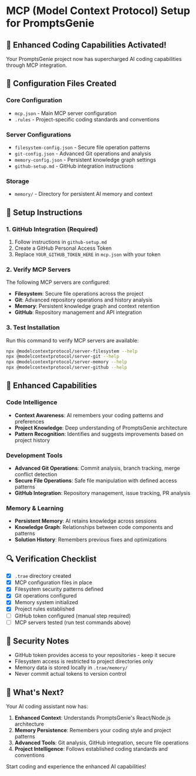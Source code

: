 # MCP (Model Context Protocol) Setup for PromptsGenie

## 🚀 Enhanced Coding Capabilities Activated!

Your PromptsGenie project now has supercharged AI coding capabilities through MCP integration.

## 📁 Configuration Files Created

### Core Configuration
- `mcp.json` - Main MCP server configuration
- `.rules` - Project-specific coding standards and conventions

### Server Configurations
- `filesystem-config.json` - Secure file operation patterns
- `git-config.json` - Advanced Git operations and analysis
- `memory-config.json` - Persistent knowledge graph settings
- `github-setup.md` - GitHub integration instructions

### Storage
- `memory/` - Directory for persistent AI memory and context

## 🔧 Setup Instructions

### 1. GitHub Integration (Required)
1. Follow instructions in `github-setup.md`
2. Create a GitHub Personal Access Token
3. Replace `YOUR_GITHUB_TOKEN_HERE` in `mcp.json` with your token

### 2. Verify MCP Servers
The following MCP servers are configured:
- **Filesystem**: Secure file operations across the project
- **Git**: Advanced repository operations and history analysis  
- **Memory**: Persistent knowledge graph and context retention
- **GitHub**: Repository management and API integration

### 3. Test Installation
Run this command to verify MCP servers are available:
```bash
npx @modelcontextprotocol/server-filesystem --help
npx @modelcontextprotocol/server-git --help
npx @modelcontextprotocol/server-memory --help
npx @modelcontextprotocol/server-github --help
```

## 🎯 Enhanced Capabilities

### Code Intelligence
- **Context Awareness**: AI remembers your coding patterns and preferences
- **Project Knowledge**: Deep understanding of PromptsGenie architecture
- **Pattern Recognition**: Identifies and suggests improvements based on project history

### Development Tools
- **Advanced Git Operations**: Commit analysis, branch tracking, merge conflict detection
- **Secure File Operations**: Safe file manipulation with defined access patterns
- **GitHub Integration**: Repository management, issue tracking, PR analysis

### Memory & Learning
- **Persistent Memory**: AI retains knowledge across sessions
- **Knowledge Graph**: Relationships between code components and patterns
- **Solution History**: Remembers previous fixes and optimizations

## 🔍 Verification Checklist

- [x] `.trae` directory created
- [x] MCP configuration files in place
- [x] Filesystem security patterns defined
- [x] Git operations configured
- [x] Memory system initialized
- [x] Project rules established
- [ ] GitHub token configured (manual step required)
- [ ] MCP servers tested (run test commands above)

## 🚨 Security Notes

- GitHub token provides access to your repositories - keep it secure
- Filesystem access is restricted to project directories only
- Memory data is stored locally in `.trae/memory/`
- Never commit actual tokens to version control

## 🎉 What's Next?

Your AI coding assistant now has:
1. **Enhanced Context**: Understands PromptsGenie's React/Node.js architecture
2. **Memory Persistence**: Remembers your coding style and project patterns
3. **Advanced Tools**: Git analysis, GitHub integration, secure file operations
4. **Project Intelligence**: Follows established coding standards and conventions

Start coding and experience the enhanced AI capabilities!